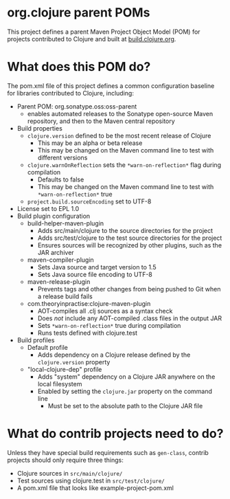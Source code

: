 org.clojure parent POMs
========================================

This project defines a parent Maven Project Object Model (POM) for
projects contributed to Clojure and built at
[build.clojure.org](http://build.clojure.org).


What does this POM do?
========================================

The pom.xml file of this project defines a common configuration
baseline for libraries contributed to Clojure, including:

* Parent POM: org.sonatype.oss:oss-parent
  * enables automated releases to the Sonatype open-source Maven repository, and then to the Maven central repository
* Build properties
  * `clojure.version` defined to be the most recent release of Clojure
    * This may be an alpha or beta release
    * This may be changed on the Maven command line to test with different versions
  * `clojure.warnOnReflection` sets the `*warn-on-reflection*` flag during compilation
    * Defaults to false
    * This may be changed on the Maven command line to test with `*warn-on-reflection*` true
  * `project.build.sourceEncoding` set to UTF-8
* License set to EPL 1.0
* Build plugin configuration
  * build-helper-maven-plugin
    * Adds src/main/clojure to the source directories for the project
    * Adds src/test/clojure to the test source directories for the project
    * Ensures sources will be recognized by other plugins, such as the JAR archiver
  * maven-compiler-plugin
    * Sets Java source and target version to 1.5
    * Sets Java source file encoding to UTF-8
  * maven-release-plugin
    * Prevents tags and other changes from being pushed to Git when a release build fails
  * com.theoryinpractise:clojure-maven-plugin
    * AOT-compiles all .clj sources as a syntax check
    * Does *not* include any AOT-compiled .class files in the output JAR
    * Sets `*warn-on-reflection*` true during compilation
    * Runs tests defined with clojure.test
* Build profiles
  * Default profile
    * Adds dependency on a Clojure release defined by the `clojure.version` property
  * "local-clojure-dep" profile
    * Adds "system" dependency on a Clojure JAR anywhere on the local filesystem
    * Enabled by setting the `clojure.jar` property on the command line
      * Must be set to the absolute path to the Clojure JAR file


What do contrib projects need to do?
========================================

Unless they have special build requirements such as `gen-class`,
contrib projects should only require three things:

* Clojure sources in `src/main/clojure/`
* Test sources using clojure.test in `src/test/clojure/`
* A pom.xml file that looks like example-project-pom.xml
